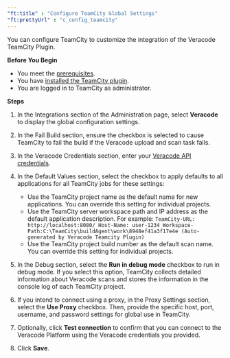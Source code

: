 ```yaml
---
"ft:title" : "Configure TeamCity Global Settings"
"ft:prettyUrl" : "c_config_teamcity"
---
```

You can configure TeamCity to customize the integration of the Veracode TeamCity Plugin.

<p font-size="13pt"><b>Before You Begin</b></p>

- You meet the [prerequisites](https://docs.veracode.com/r/c_about_teamcity).
- You have [installed the TeamCity plugin](https://docs.veracode.com/r/Install_the_Veracode_TeamCity_Plugin).
- You are logged in to TeamCity as administrator.

<p font-size="13pt"><b>Steps</b></p>

1.  In the Integrations section of the Administration page, select **Veracode** to display the global configuration settings.

2.  In the Fail Build section, ensure the checkbox is selected to cause TeamCity to fail the build if the Veracode upload and scan task fails.

3.  In the Veracode Credentials section, enter your [Veracode API credentials](https://docs.veracode.com/r/c_api_credentials3).

4.  In the Default Values section, select the checkbox to apply defaults to all applications for all TeamCity jobs for these settings:

    - Use the TeamCity project name as the default name for new applications. You can override this setting for individual projects.
    - Use the TeamCity server workspace path and IP address as the default application description. For example: `TeamCity-URL: http://localhost:8080/ Host-Name: user-1234 Workspace-Path:C:\TeamCity\buildAgent\work\8948ef41a3f17e4e (Auto-generated by Veracode Teamcity Plugin)`
    - Use the TeamCity project build number as the default scan name. You can override this setting for individual projects.
     
5.  In the Debug section, select the **Run in debug mode** checkbox to run in debug mode. If you select this option, TeamCity collects detailed information about Veracode scans and stores the information in the console log of each TeamCity project.

6.  If you intend to connect using a proxy, in the Proxy Settings section, select the **Use Proxy** checkbox. Then, provide the specific host, port, username, and password settings for global use in TeamCity.

7.  Optionally, click **Test connection** to confirm that you can connect to the Veracode Platform using the Veracode credentials you provided.

8.  Click **Save**.
